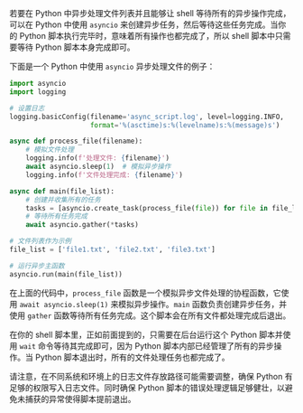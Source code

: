 若要在 Python 中异步处理文件列表并且能够让 shell 等待所有的异步操作完成，可以在 Python 中使用 `asyncio` 来创建异步任务，然后等待这些任务完成。当你的 Python 脚本执行完毕时，意味着所有操作也都完成了，所以 shell 脚本中只需要等待 Python 脚本本身完成即可。

下面是一个 Python 中使用 `asyncio` 异步处理文件的例子：

```python
import asyncio
import logging

# 设置日志
logging.basicConfig(filename='async_script.log', level=logging.INFO,
                    format='%(asctime)s:%(levelname)s:%(message)s')

async def process_file(filename):
    # 模拟文件处理
    logging.info(f'处理文件: {filename}')
    await asyncio.sleep(1)  # 模拟异步操作
    logging.info(f'文件处理完成: {filename}')

async def main(file_list):
    # 创建并收集所有的任务
    tasks = [asyncio.create_task(process_file(file)) for file in file_list]
    # 等待所有任务完成
    await asyncio.gather(*tasks)

# 文件列表作为示例
file_list = ['file1.txt', 'file2.txt', 'file3.txt']

# 运行异步主函数
asyncio.run(main(file_list))
```

在上面的代码中，`process_file` 函数是一个模拟异步文件处理的协程函数，它使用 `await asyncio.sleep(1)` 来模拟异步操作。`main` 函数负责创建异步任务，并使用 `gather` 函数等待所有任务完成。这个脚本会在所有文件都处理完成后退出。

在你的 shell 脚本里，正如前面提到的，只需要在后台运行这个 Python 脚本并使用 `wait` 命令等待其完成即可，因为 Python 脚本内部已经管理了所有的异步操作。当 Python 脚本退出时，所有的文件处理任务也都完成了。

请注意，在不同系统和环境上的日志文件存放路径可能需要调整，确保 Python 有足够的权限写入日志文件。同时确保 Python 脚本的错误处理逻辑足够健壮，以避免未捕获的异常使得脚本提前退出。
